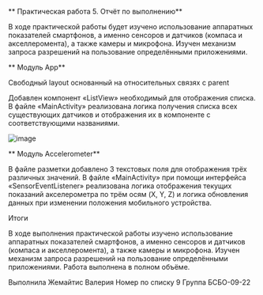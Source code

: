 **  Практическая работа 5. Отчёт по выполнению**

В ходе практической работы будет изучено использование аппаратных показателей смартфонов, а именно сенсоров и датчиков (компаса и акселлеромента), а также камеры и микрофона. Изучен механизм запроса разрешений на пользование определёнными приложениями.

**  Модуль App**

Свободный layout основанный на относительных связях с parent

Добавлен компонент «ListView» необходимый для отображения списка. В файле «MainActivity» реализована логика получения списка всех существующих датчиков и отображения их в компоненте с соответствующими названиями.

![image](https://github.com/user-attachments/assets/5400f2f2-b8de-4bda-b7b3-eb1e733d9df2)


**  Модуль Accelerometer**

В файле разметки добавлено 3 текстовых поля для отображения трёх различных значений. В файле «MainActivity» при помощи интерфейса «SensorEventListener» реализована логика отображения текущих показаний акселерометра по трём осям (X, Y, Z) и логика обновления данных при изменении положения мобильного устройства.



Итоги

В ходе выполнения практической работы изучено использование аппаратных показателей смартфонов, а именно сенсоров и датчиков (компаса и акселлеромента), а также камеры и микрофона. Изучен механизм запроса разрешений на пользование определёнными приложениями. Работа выполнена в полном объёме.

Выполнила Жемайтис Валерия
Номер по списку 9
Группа БСБО-09-22

